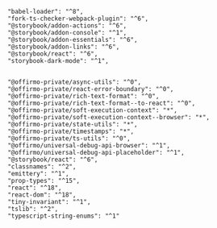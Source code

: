 		"babel-loader": "^8",
		"fork-ts-checker-webpack-plugin": "^6",
		"@storybook/addon-actions": "^6",
		"@storybook/addon-console": "^1",
		"@storybook/addon-essentials": "^6",
		"@storybook/addon-links": "^6",
		"@storybook/react": "^6",
		"storybook-dark-mode": "^1",


		"@offirmo-private/async-utils": "^0",
		"@offirmo-private/react-error-boundary": "^0",
		"@offirmo-private/rich-text-format": "^0",
		"@offirmo-private/rich-text-format--to-react": "^0",
		"@offirmo-private/soft-execution-context": "*",
		"@offirmo-private/soft-execution-context--browser": "*",
		"@offirmo-private/state-utils": "*",
		"@offirmo-private/timestamps": "*",
		"@offirmo-private/ts-utils": "^0",
		"@offirmo/universal-debug-api-browser": "^1",
		"@offirmo/universal-debug-api-placeholder": "^1",
		"@storybook/react": "^6",
		"classnames": "^2",
		"emittery": "^1",
		"prop-types": "^15",
		"react": "^18",
		"react-dom": "^18",
		"tiny-invariant": "^1",
		"tslib": "^2",
		"typescript-string-enums": "^1"
